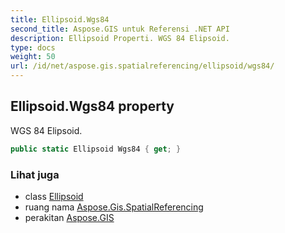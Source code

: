```yaml
---
title: Ellipsoid.Wgs84
second_title: Aspose.GIS untuk Referensi .NET API
description: Ellipsoid Properti. WGS 84 Elipsoid.
type: docs
weight: 50
url: /id/net/aspose.gis.spatialreferencing/ellipsoid/wgs84/
---
```

## Ellipsoid.Wgs84 property

WGS 84 Elipsoid.

```csharp
public static Ellipsoid Wgs84 { get; }
```

### Lihat juga

* class [Ellipsoid](../)
* ruang nama [Aspose.Gis.SpatialReferencing](../../ellipsoid/)
* perakitan [Aspose.GIS](../../../)


